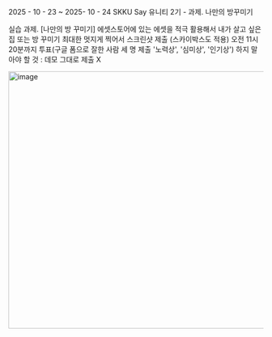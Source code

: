 2025 - 10 - 23 ~ 2025- 10 - 24
SKKU Say 유니티 2기 - 과제. 나만의 방꾸미기

실습 과제. [나만의 방 꾸미기]
에셋스토어에 있는 에셋을 적극 활용해서 내가 살고 싶은 집 또는 방 꾸미기
최대한 멋지게 찍어서 스크린샷 제출 (스카이박스도 적용)
오전 11시 20분까지
투표(구글 폼으로 잘한 사람 세 명 제출 '노력상', '심미상', '인기상')
하지 말아야 할 것 : 데모 그대로 제출 X

<img width="898" height="508" alt="image" src="https://github.com/user-attachments/assets/217186a4-3545-4aa1-b5c2-c755c6d8300c" />
